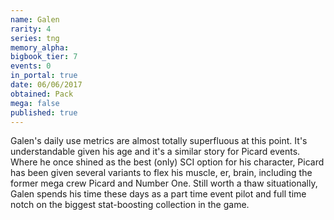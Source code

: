 ```yaml
---
name: Galen
rarity: 4
series: tng
memory_alpha:
bigbook_tier: 7
events: 0
in_portal: true
date: 06/06/2017
obtained: Pack
mega: false
published: true
---
```


Galen's daily use metrics are almost totally superfluous at this point. It's understandable given his age and it's a similar story for Picard events. Where he once shined as the best (only) SCI option for his character, Picard has been given several variants to flex his muscle, er, brain, including the former mega crew Picard and Number One. Still worth a thaw situationally, Galen spends his time these days as a part time event pilot and full time notch on the biggest stat-boosting collection in the game.
